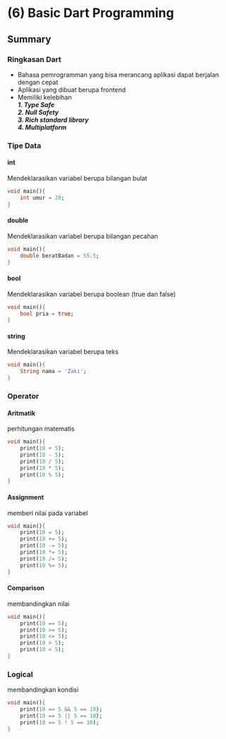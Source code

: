 # (6) Basic Dart Programming

## Summary

### Ringkasan Dart

- Bahasa pemrogramman yang bisa merancang aplikasi dapat berjalan dengan cepat
- Aplikasi yang dibuat berupa frontend
- Memiliki kelebihan </br>
  ***1. Type Safe*** </br>
  ***2. Null Safety*** </br>
  ***3. Rich standard library*** </br>
  ***4. Multiplatform***

### Tipe Data

#### int
Mendeklarasikan variabel berupa bilangan bulat

```dart
void main(){
    int umur = 20;
}
```
#### double
Mendeklarasikan variabel berupa bilangan pecahan

```dart
void main(){
    double beratBadan = 55.5;
}
```

#### bool
Mendeklarasikan variabel berupa boolean (true dan false)

```dart
void main(){
    bool pria = true;
}
```

#### string
Mendeklarasikan variabel berupa teks

```dart
void main(){
    String nama = 'Zaki';
}
```

### Operator

#### Aritmatik

perhitungan matematis

```dart
void main(){
    print(10 + 5);
    print(10 - 5);
    print(10 / 5);
    print(10 * 5);
    print(10 % 5);
}
```

#### Assignment
memberi nilai pada variabel

```dart
void main(){
    print(10 = 5);
    print(10 += 5);
    print(10 -= 5);
    print(10 *= 5);
    print(10 /= 5);
    print(10 %= 5);
}
```

#### Comparison
membandingkan nilai

```dart
void main(){
    print(10 == 5);
    print(10 >= 5);
    print(10 <= 5);
    print(10 > 5);
    print(10 < 5);
}
```

### Logical
membandingkan kondisi

```dart
void main(){
    print(10 == 5 && 5 == 10);
    print(10 == 5 || 5 == 10);
    print(10 == 5 ! 5 == 10);
}
```
